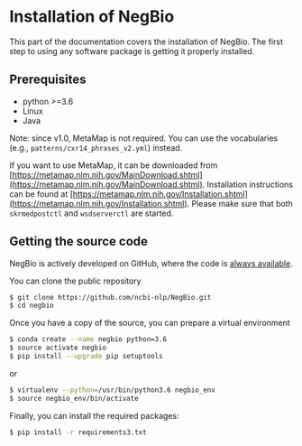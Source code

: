 # Installation of NegBio

This part of the documentation covers the installation of NegBio. The first step to using any software package is getting it properly installed.

## Prerequisites

*  python >=3.6
*  Linux
*  Java

Note: since v1.0, MetaMap is not required. You can use the vocabularies (e.g., ``patterns/cxr14_phrases_v2.yml``) instead.

If you want to use MetaMap, it can be downloaded from [https://metamap.nlm.nih.gov/MainDownload.shtml](https://metamap.nlm.nih.gov/MainDownload.shtml).
Installation instructions can be found at [https://metamap.nlm.nih.gov/Installation.shtml](https://metamap.nlm.nih.gov/Installation.shtml).
Please make sure that both ``skrmedpostctl`` and ``wsdserverctl`` are started.

## Getting the source code

NegBio is actively developed on GitHub, where the code is [always available](https://github.com/yfpeng/negbio2).

You can clone the public repository

```bash
$ git clone https://github.com/ncbi-nlp/NegBio.git
$ cd negbio
```

Once you have a copy of the source, you can prepare a virtual environment

```bash
$ conda create --name negbio python=3.6
$ source activate negbio
$ pip install --upgrade pip setuptools
```

or

```bash
$ virtualenv --python=/usr/bin/python3.6 negbio_env
$ source negbio_env/bin/activate
```

Finally, you can install the required packages:

```bash
$ pip install -r requirements3.txt
```